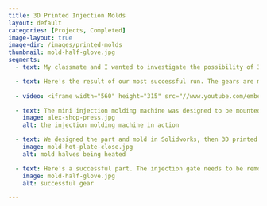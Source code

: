 ```yaml
---
title: 3D Printed Injection Molds
layout: default
categories: [Projects, Completed]
image-layout: true
image-dir: /images/printed-molds
thumbnail: mold-half-glove.jpg
segments: 
  - text: My classmate and I wanted to investigate the possibility of 3D printing working injection mold prototypes on a deesktop 3D printer. We had access to a MakerBot replicator, a press mounted mini injection molding machine, and a larger cabinet style Stratasys printer. After a few iterations, we came up with a working procedure for making the molds. The accuracy and precision of the molds were limited, of course, by the printers themselves; the mold geometry also had to be kept simple. 

  - text: Here's the result of our most successful run. The gears are molded from polypropylene; you can still see the layered effect of the 3d printed surface as well as some sink marks halfway in from the outer diameter.
    
  - video: <iframe width="560" height="315" src="//www.youtube.com/embed/g0aDBB7RVg4?list=UUkZWlgLuscRlYebpgWH9lig" frameborder="0" allowfullscreen></iframe>

  - text: The mini injection molding machine was designed to be mounted into an existing drill press chuck. The machine includes a melt chamber and piston assembly and a heater controller. The heated mold sits in a vise under the nozzle of the melt chamber. Pictured is the sample aluminum injection mold that shipped with the machine.
    image: alex-shop-press.jpg
    alt: the injection molding machine in action

  - text: We designed the part and mold in Solidworks, then 3D printed it in PLA. The nubs help align the mold halves, and the notches halfway down the short mold faces allow a flat screwdriver to be wedged in to separate the mold halves after injection. The molds are on a being heated hot plate just before molding, so that the injected plastic doesn't cool too quickly. 
    image: mold-hot-plate-close.jpg
    alt: mold halves being heated

  - text: Here's a successful part. The injection gate needs to be removed manually, and the gear teeth need some refinement as well. 
    image: mold-half-glove.jpg
    alt: successful gear

---
```

